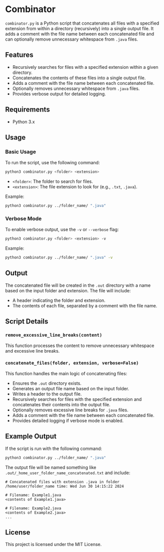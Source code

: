 # Combinator

`combinator.py` is a Python script that concatenates all files with a specified extension from within a directory (recursively) into a single output file. It adds a comment with the file name between each concatenated file and can optionally remove unnecessary whitespace from `.java` files.

## Features

- Recursively searches for files with a specified extension within a given directory.
- Concatenates the contents of these files into a single output file.
- Adds a comment with the file name between each concatenated file.
- Optionally removes unnecessary whitespace from `.java` files.
- Provides verbose output for detailed logging.

## Requirements

- Python 3.x

## Usage

### Basic Usage

To run the script, use the following command:

```sh
python3 combinator.py <folder> <extension>
```

- `<folder>`: The folder to search for files.
- `<extension>`: The file extension to look for (e.g., `.txt`, `.java`).

Example:

```sh
python3 combinator.py ../folder_name/ ".java"
```

### Verbose Mode

To enable verbose output, use the `-v` or `--verbose` flag:

```sh
python3 combinator.py <folder> <extension> -v
```

Example:

```sh
python3 combinator.py ../folder_name/ ".java" -v
```

## Output

The concatenated file will be created in the `.out` directory with a name based on the input folder and extension. The file will include:

- A header indicating the folder and extension.
- The contents of each file, separated by a comment with the file name.

## Script Details

### `remove_excessive_line_breaks(content)`

This function processes the content to remove unnecessary whitespace and excessive line breaks.

### `concatenate_files(folder, extension, verbose=False)`

This function handles the main logic of concatenating files:
- Ensures the `.out` directory exists.
- Generates an output file name based on the input folder.
- Writes a header to the output file.
- Recursively searches for files with the specified extension and concatenates their contents into the output file.
- Optionally removes excessive line breaks for `.java` files.
- Adds a comment with the file name between each concatenated file.
- Provides detailed logging if verbose mode is enabled.

## Example Output

If the script is run with the following command:

```sh
python3 combinator.py ../folder_name/ ".java"
```

The output file will be named something like `.out/_home_user_folder_name_concatenated.txt` and include:

```
# Concatenated files with extension .java in folder /home/user/folder_name time: Wed Jun 30 14:15:22 2024

# Filename: Example1.java
<contents of Example1.java>

# Filename: Example2.java
<contents of Example2.java>
...
```

## License

This project is licensed under the MIT License.
